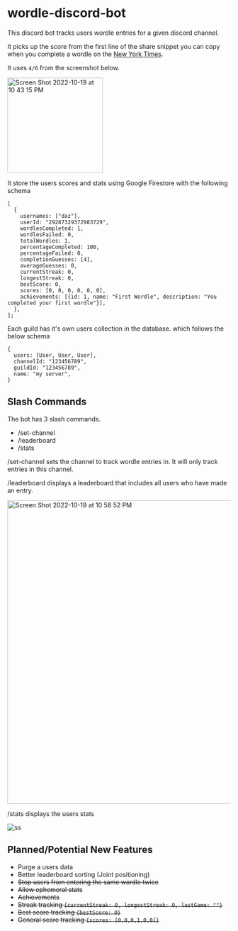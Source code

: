 # wordle-discord-bot

This discord bot tracks users wordle entries for a given discord channel.

It picks up the score from the first line of the share snippet you can copy when you complete a wordle on the [New York Times](https://www.nytimes.com/games/wordle/index.html).

It uses `4/6` from the screenshot below.

<img width="215" alt="Screen Shot 2022-10-19 at 10 43 15 PM" src="https://user-images.githubusercontent.com/30006190/196843865-4937c2b2-ad55-4c0a-9641-a418d4584484.png">

It store the users scores and stats using Google Firestore with the following schema

```
[
  {
    usernames: ["daz"],
    userId: "29287329372983729",
    wordlesCompleted: 1,
    wordlesFailed: 0,
    totalWordles: 1,
    percentageCompleted: 100,
    percentageFailed: 0,
    completionGuesses: [4],
    averageGuesses: 0,
    currentStreak: 0,
    longestStreak: 0,
    bestScore: 0,
    scores: [0, 0, 0, 0, 0, 0],
    achievements: [{id: 1, name: "First Wordle", description: "You completed your first wordle"}],
  },
];

```

Each guild has it's own users collection in the database. which follows the below schema

```
{
  users: [User, User, User],
  channelId: "123456789",
  guildId: "123456789",
  name: "my server",
}
```

## Slash Commands

The bot has 3 slash commands.

- /set-channel
- /leaderboard
- /stats

/set-channel sets the channel to track wordle entries in. It will only track entries in this channel.

/leaderboard displays a leaderboard that includes all users who have made an entry.

<img width="684" alt="Screen Shot 2022-10-19 at 10 58 52 PM" src="https://user-images.githubusercontent.com/30006190/196846001-3391b8c8-a21b-4594-9f5a-ff2b77fac6c3.png">

/stats displays the users stats

![ss](https://user-images.githubusercontent.com/30006190/197115519-0f03c5f7-e25e-49a4-83c4-d8cbdd86b1e3.png)

## Planned/Potential New Features

- Purge a users data
- Better leaderboard sorting (Joint positioning)
- ~~Stop users from entering the same wordle twice~~
- ~~Allow ephemeral stats~~
- ~~Achievements~~
- ~~Streak tracking `{currentStreak: 0, longestStreak: 0, lastGame: ""}`~~
- ~~Best score tracking `{bestScore: 0}`~~
- ~~General score tracking `{scores: [0,0,0,1,0,0]}`~~
